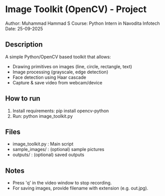 # Image Toolkit (OpenCV) - Project
Author: Muhammad Hammad S
Course: Python Intern in Navodita Infotech
Date: 25-09-2025

## Description
A simple Python/OpenCV based toolkit that allows:
 - Drawing primitives on images (line, circle, rectangle, text)
 - Image processing (grayscale, edge detection)
 - Face detection using Haar cascade
 - Capture & save video from webcam/device

## How to run
1. Install requirements:
   pip install opencv-python
2. Run:
   python image_toolkit.py

## Files
- image_toolkit.py : Main script
- sample_images/ : (optional) sample pictures
- outputs/ : (optional) saved outputs

## Notes
- Press 'q' in the video window to stop recording.
- For saving images, provide filename with extension (e.g. out.jpg).
